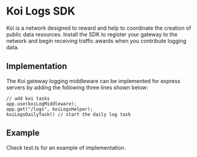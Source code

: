 # Koi Logs SDK
Koi is a network designed to reward and help to coordinate the creation of public data resources. Install the SDK to register your gateway to the network and begin receiving traffic awards when you contribute logging data.

## Implementation
The Koi gateway logging middleware can be implemented for express servers by adding the following three lines shown below:
```
// add koi tasks
app.use(koiLogMiddleware);
app.get("/logs", koiLogsHelper);
koiLogsDailyTask() // start the daily log task
```

## Example 
Check test.ts for an example of implementation.
